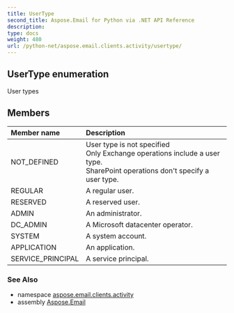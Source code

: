 ```yaml
---
title: UserType
second_title: Aspose.Email for Python via .NET API Reference
description: 
type: docs
weight: 480
url: /python-net/aspose.email.clients.activity/usertype/
---
```


## UserType enumeration

User types

## Members
| Member name | Description |
| :- | :- |
|NOT_DEFINED|User type is not specified<br/>            Only Exchange operations include a user type. <br/>            SharePoint operations don't specify a user type.|
|REGULAR|A regular user.|
|RESERVED|A reserved user.|
|ADMIN|An administrator.|
|DC_ADMIN|A Microsoft datacenter operator.|
|SYSTEM|A system account.|
|APPLICATION|An application.|
|SERVICE_PRINCIPAL|A service principal.|

### See Also

* namespace [aspose.email.clients.activity](/python-net/aspose.email.clients.activity/)
* assembly [Aspose.Email](/python-net/)

